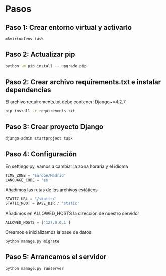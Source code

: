 # Pasos

## Paso 1: Crear entorno virtual y activarlo

```bash
mkvirtualenv task
```

## Paso 2: Actualizar pip

```bash
python -m pip install -- upgrade pip
```

## Paso 2: Crear archivo requirements.txt e instalar dependencias

El archivo requirements.txt debe contener: Django~=4.2.7

```bash
pip install -r requirements.txt
```

## Paso 3: Crear proyecto Django

```bash
django-admin startproject task
```

## Paso 4: Configuración

En settings.py, vamos a cambiar la zona horaria y el idioma

```python
TIME_ZONE = 'Europe/Madrid'
LANGUAGE_CODE = 'es'
```

Añadimos las rutas de los archivos estáticos

```python
STATIC_URL = '/static/'
STATIC_ROOT = BASE_DIR / 'static'
```

Añadimos en ALLOWED_HOSTS la dirección de nuestro servidor

```python
ALLOWED_HOSTS = ['127.0.0.1']
```

Creamos e inicializamos la base de datos

```bash
python manage.py migrate
```

## Paso 5: Arrancamos el servidor

```bash
python manage.py runserver
```
